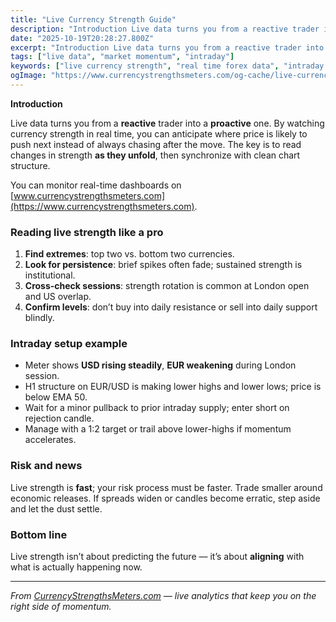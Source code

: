 ```yaml
---
title: "Live Currency Strength Guide"
description: "Introduction Live data turns you from a reactive trader into a proactive one..."
date: "2025-10-19T20:28:27.800Z"
excerpt: "Introduction Live data turns you from a reactive trader into a proactive one. By watching currency strength in real time, you can anticipate where price is likely to push next instead of always chasing after the move. The key is to read changes in strength as they unfold, then synchronize..."
tags: ["live data", "market momentum", "intraday"]
keywords: ["live currency strength", "real time forex data", "intraday momentum", "forex dashboard", "scalping with strength"]
ogImage: "https://www.currencystrengthsmeters.com/og-cache/live-currency-strength-guide.jpg"
---
```

**Introduction**

Live data turns you from a **reactive** trader into a **proactive** one. By watching currency strength in real time, you can anticipate where price is likely to push next instead of always chasing after the move. The key is to read changes in strength **as they unfold**, then synchronize with clean chart structure.

You can monitor real-time dashboards on [www.currencystrengthsmeters.com](https://www.currencystrengthsmeters.com).

### Reading live strength like a pro

1. **Find extremes**: top two vs. bottom two currencies.  
2. **Look for persistence**: brief spikes often fade; sustained strength is institutional.  
3. **Cross-check sessions**: strength rotation is common at London open and US overlap.  
4. **Confirm levels**: don’t buy into daily resistance or sell into daily support blindly.

### Intraday setup example

- Meter shows **USD rising steadily**, **EUR weakening** during London session.  
- H1 structure on EUR/USD is making lower highs and lower lows; price is below EMA 50.  
- Wait for a minor pullback to prior intraday supply; enter short on rejection candle.  
- Manage with a 1:2 target or trail above lower-highs if momentum accelerates.

### Risk and news

Live strength is **fast**; your risk process must be faster. Trade smaller around economic releases. If spreads widen or candles become erratic, step aside and let the dust settle.

### Bottom line

Live strength isn’t about predicting the future — it’s about **aligning** with what is actually happening now.

---

*From [CurrencyStrengthsMeters.com](https://www.currencystrengthsmeters.com) — live analytics that keep you on the right side of momentum.*
